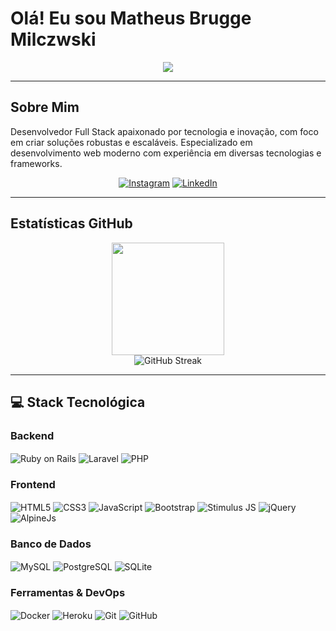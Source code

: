# Olá! Eu sou Matheus Brugge Milczwski

<div align="center">
  <img src="https://readme-typing-svg.herokuapp.com/?color=00D9FF&size=35&center=true&vCenter=true&width=1000&lines=Full+Stack+Developer" />
</div>

---

## Sobre Mim

Desenvolvedor Full Stack apaixonado por tecnologia e inovação, com foco em criar soluções robustas e escaláveis. Especializado em desenvolvimento web moderno com experiência em diversas tecnologias e frameworks.

<div align="center">
  
  [![Instagram](https://img.shields.io/badge/Instagram-E4405F?style=for-the-badge&logo=instagram&logoColor=white)](https://instagram.com/Bruggezin)
  [![LinkedIn](https://img.shields.io/badge/LinkedIn-0077B5?style=for-the-badge&logo=linkedin&logoColor=white)](www.linkedin.com/in/matheus-brugge-milczwski-453712266)
  
</div>

---

## Estatísticas GitHub

<div align="center">
  <img height="180em" src="https://github-readme-stats.vercel.app/api/top-langs/?username=Brugge-Matheus&layout=compact&langs_count=8&theme=dracula"/>
</div>

<div align="center">
  <img src="https://github-readme-streak-stats.herokuapp.com/?user=Brugge-Matheus&theme=dracula" alt="GitHub Streak" />
</div>

---

## 💻 Stack Tecnológica

### Backend
<div style="display: inline_block">
  <img align="center" alt="Ruby on Rails" src="https://img.shields.io/badge/Ruby_on_Rails-CC0000?style=for-the-badge&logo=ruby-on-rails&logoColor=white" />
  <img align="center" alt="Laravel" src="https://img.shields.io/badge/Laravel-FF2D20?style=for-the-badge&logo=laravel&logoColor=white" />
  <img align="center" alt="PHP" src="https://img.shields.io/badge/PHP-777BB4?style=for-the-badge&logo=php&logoColor=white"/>
</div>

### Frontend
<div style="display: inline_block">
  <img align="center" alt="HTML5" src="https://img.shields.io/badge/HTML5-E34F26?style=for-the-badge&logo=html5&logoColor=white" />
  <img align="center" alt="CSS3" src="https://img.shields.io/badge/CSS3-1572B6?style=for-the-badge&logo=css3&logoColor=white" />
  <img align="center" alt="JavaScript" src="https://img.shields.io/badge/JavaScript-F7DF1E?style=for-the-badge&logo=javascript&logoColor=black" />
  <img align="center" alt="Bootstrap" src="https://img.shields.io/badge/Bootstrap-563D7C?style=for-the-badge&logo=bootstrap&logoColor=white" />
  <img align="center" alt="Stimulus JS" src="https://img.shields.io/badge/Stimulus-77E8B9?style=for-the-badge&logo=stimulus&logoColor=black" />
  <img align="center" alt="jQuery" src="https://img.shields.io/badge/jQuery-0769AD?style=for-the-badge&logo=jquery&logoColor=white" />
  <img align="center" alt="AlpineJs" src="https://img.shields.io/badge/alpinejs-white.svg?style=for-the-badge&logo=alpinedotjs&logoColor=%238BC0D0" />
</div>

### Banco de Dados
<div style="display: inline_block">
  <img align="center" alt="MySQL" src="https://img.shields.io/badge/MySQL-005C84?style=for-the-badge&logo=mysql&logoColor=white" />
  <img align="center" alt="PostgreSQL" src="https://img.shields.io/badge/PostgreSQL-316192?style=for-the-badge&logo=postgresql&logoColor=white" />
  <img align="center" alt="SQLite" src="https://img.shields.io/badge/SQLite-07405E?style=for-the-badge&logo=sqlite&logoColor=white" />
</div>

### Ferramentas & DevOps
<div style="display: inline_block">
  <img align="center" alt="Docker" src="https://img.shields.io/badge/docker-%230db7ed.svg?style=for-the-badge&logo=docker&logoColor=white" />
  <img align="center" alt="Heroku" src="https://img.shields.io/badge/Heroku-430098?style=for-the-badge&logo=heroku&logoColor=white" />
  <img align="center" alt="Git" src="https://img.shields.io/badge/git-%23F05033.svg?style=for-the-badge&logo=git&logoColor=white" />
  <img align="center" alt="GitHub" src="https://img.shields.io/badge/GitHub-100000?style=for-the-badge&logo=github&logoColor=white" />
</div>
